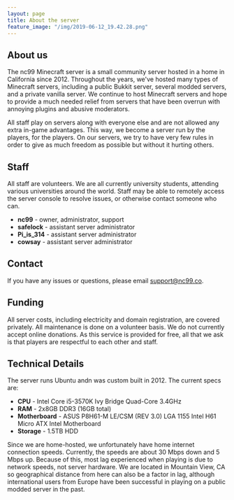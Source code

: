 ```yaml
---
layout: page
title: About the server 
feature_image: "/img/2019-06-12_19.42.28.png"
---
```


## About us

The nc99 Minecraft server is a small community server hosted in a home in California since 2012. Throughout the years, we've hosted many types of Minecraft servers, including a public Bukkit server, several modded servers, and a private vanilla server. We continue to host Minecraft servers and hope to provide a much needed relief from servers that have been overrun with annoying plugins and abusive moderators.

All staff play on servers along with everyone else and are not allowed any extra in-game advantages. This way, we become a server run by the players, for the players. On our servers, we try to have very few rules in order to give as much freedom as possible but without it hurting others.

## Staff

All staff are volunteers. We are all currently university students, attending various universities around the world. Staff may be able to remotely access the server console to resolve issues, or otherwise contact someone who can.

- **nc99** - owner, administrator, support
- **safelock** - assistant server administrator
- **Pi_is_314** - assistant server administrator
- **cowsay** - assistant server administrator

## Contact

If you have any issues or questions, please email [support@nc99.co](mailto:support@nc99.co).

## Funding

All server costs, including electricity and domain registration, are covered privately. All maintenance is done on a volunteer basis. We do not currently accept online donations. As this service is provided for free, all that we ask is that players are respectful to each other and staff.

## Technical Details

The server runs Ubuntu andn was custom built in 2012. The current specs are:

- **CPU** - Intel Core i5-3570K Ivy Bridge Quad-Core 3.4GHz
- **RAM** - 2x8GB DDR3 (16GB total)
- **Motherboard** - ASUS P8H61-M LE/CSM (REV 3.0) LGA 1155 Intel H61 Micro ATX Intel Motherboard
- **Storage** - 1.5TB HDD

Since we are home-hosted, we unfortunately have home internet connection speeds. Currently, the speeds are about 30 Mbps down and 5 Mbps up. Because of this, most lag experienced when playing is due to network speeds, not server hardware. We are located in Mountain View, CA so geographical distance from here can also be a factor in lag, although international users from Europe have been successful in playing on a public modded server in the past.
